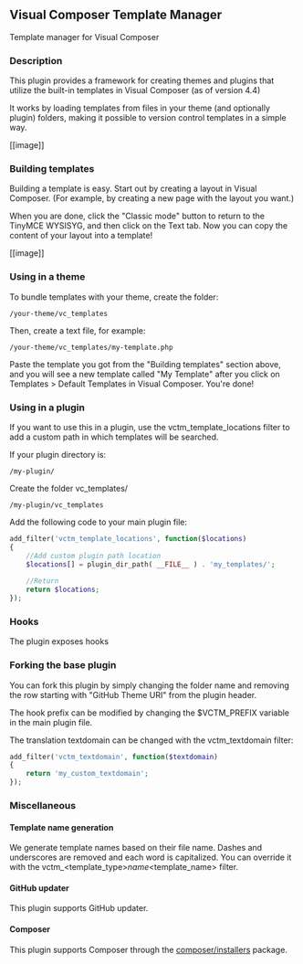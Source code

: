 ## Visual Composer Template Manager
Template manager for Visual Composer

### Description

This plugin provides a framework for creating themes and plugins that utilize the built-in templates in Visual Composer (as of version 4.4)

It works by loading templates from files in your theme (and optionally plugin) folders, making it possible to version control templates in a simple way.

[[image]]

### Building templates

Building a template is easy. Start out by creating a layout in Visual Composer. (For example, by creating a new page with the layout you want.)

When you are done, click the "Classic mode" button to return to the TinyMCE WYSISYG, and then click on the Text tab. Now you can copy the content 
of your layout into a template!

[[image]]

### Using in a theme

To bundle templates with your theme, create the folder:

```
/your-theme/vc_templates
```

Then, create a text file, for example:

```
/your-theme/vc_templates/my-template.php
```

Paste the template you got from the "Building templates" section above, and you will see a new template called "My Template" after you click
on Templates > Default Templates in Visual Composer. You're done!

### Using in a plugin

If you want to use this in a plugin, use the vctm_template_locations filter to add a custom path in which templates will be searched.

If your plugin directory is:

```
/my-plugin/
```

Create the folder vc_templates/

```
/my-plugin/vc_templates
```

Add the following code to your main plugin file:

```php
add_filter('vctm_template_locations', function($locations)
{
    //Add custom plugin path location
    $locations[] = plugin_dir_path( __FILE__ ) . 'my_templates/';
    
    //Return
    return $locations;
});
```

### Hooks

The plugin exposes hooks 

### Forking the base plugin

You can fork this plugin by simply changing the folder name and removing the row starting with "GitHub Theme URI" from the plugin header.

The hook prefix can be modified by changing the $VCTM_PREFIX variable in the main plugin file.

The translation textdomain can be changed with the vctm_textdomain filter:

```php
add_filter('vctm_textdomain', function($textdomain)
{
    return 'my_custom_textdomain';
});
```

### Miscellaneous

#### Template name generation

We generate template names based on their file name. Dashes and underscores are removed and each word is capitalized. You can override it with 
the vctm_<template_type>_name_<template_name> filter.

#### GitHub updater

This plugin supports GitHub updater.

#### Composer

This plugin supports Composer through the [composer/installers](https://packagist.org/packages/composer/installers) package.